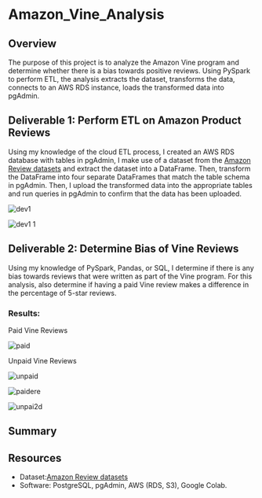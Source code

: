 # Amazon_Vine_Analysis

## Overview
The purpose of this project is to analyze the Amazon Vine program and determine whether there is a bias towards positive reviews.
Using PySpark to perform ETL, the analysis extracts the dataset, transforms the data, connects to an AWS RDS instance, loads the transformed data into pgAdmin. 

## Deliverable 1: Perform ETL on Amazon Product Reviews

Using my knowledge of the cloud ETL process, I created an AWS RDS database with tables in pgAdmin,  I make use of a dataset from the [Amazon Review datasets](https://s3.amazonaws.com/amazon-reviews-pds/tsv/amazon_reviews_us_Digital_Video_Games_v1_00.tsv.gz) and extract the dataset into a DataFrame. Then, transform the DataFrame into four separate DataFrames that match the table schema in pgAdmin. Then, I upload the transformed data into the appropriate tables and run queries in pgAdmin to confirm that the data has been uploaded. 

![dev1](https://user-images.githubusercontent.com/58860105/144785492-89a30098-ea82-4f0b-bbc9-0bf42790cbe3.PNG)


![dev1 1](https://user-images.githubusercontent.com/58860105/144785567-b29ca371-e4bf-4023-995a-ad8ef593dc9b.PNG)



## Deliverable 2: Determine Bias of Vine Reviews

Using my knowledge of PySpark, Pandas, or SQL, I determine if there is any bias towards reviews that were written as part of the Vine program. For this analysis, also determine if having a paid Vine review makes a difference in the percentage of 5-star reviews.

### Results: 

Paid Vine Reviews

![paid](https://user-images.githubusercontent.com/58860105/144790586-75a193dd-bd21-4782-af9e-f3482392d723.PNG)

Unpaid Vine Reviews

![unpaid](https://user-images.githubusercontent.com/58860105/144790815-728d75ce-1485-4113-8d69-fcf7ab0c768e.PNG)




![paidere](https://user-images.githubusercontent.com/58860105/144791822-e1f8f6e7-c1f4-45f2-9f65-9ad7b6e8ff10.PNG)


![unpai2d](https://user-images.githubusercontent.com/58860105/144791893-a320ed14-2d2b-4ff5-b976-186f6648989e.PNG)



## Summary

## Resources

* Dataset:[Amazon Review datasets](https://s3.amazonaws.com/amazon-reviews-pds/tsv/amazon_reviews_us_Digital_Video_Games_v1_00.tsv.gz)
* Software: PostgreSQL, pgAdmin, AWS (RDS, S3), Google Colab. 

